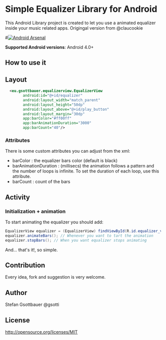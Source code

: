 Simple Equalizer Library for Android 
==================================

 This Android Library project is created to let you use a animated equalizer inside your music related apps. Origingal version
from @claucookie

#[![Android Arsenal](https://img.shields.io/badge/Android%20Arsenal-Mini%20Equalizer%20Library-brightgreen.svg?style=flat)](https://android-arsenal.com/details/1/3715)

**Supported Android versions**: Android 4.0+

How to use it
----------------------

## Layout

````xml
  <eu.gsottbauer.equalizerview.EqualizerView
        android:id="@+id/equalizer"
        android:layout_width="match_parent"
        android:layout_height="50dp"
        android:layout_above="@+id/play_button"
        android:layout_margin="30dp"
        app:barColor="#ff00ff"
        app:barAnimationDuration="3000"
        app:barCount="40"/>
````

### Attributes

There is some custom attributes you can adjust from the xml:
 - barColor : the equalizer bars color (default is black)
 - barAnimationDuration : (millisecs) the animation follows a pattern and the number of loops is infinite. To set the duration of each loop, use this attribute.
 - barCount :  count of the bars
 
## Activity

### Initialization + animation

To start animating the equalizer you should add:

````java
EqualizerView equalizer = (EqualizerView) findViewById(R.id.equalizer_view);
equalizer.animateBars(); // Whenever you want to tart the animation
equalizer.stopBars(); // When you want equalizer stops animating
````
And... that's it!, so simple.


Contribution
------------
Every idea, fork and suggestion is very welcome.

Author
--------
Stefan Gsottbauer @gsotti

License
-------
http://opensource.org/licenses/MIT
